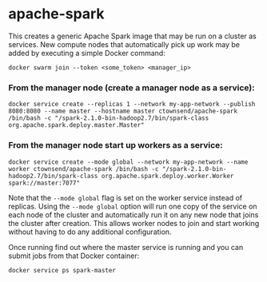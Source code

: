 # apache-spark

This creates a generic Apache Spark image that may be run on a cluster as services. New compute nodes that automatically pick up work may be added by executing a simple Docker command:
```{bash}
docker swarm join --token <some_token> <manager_ip>
``` 

### From the manager node (create a manager node as a service):
```{bash}
docker service create --replicas 1 --network my-app-network --publish 8080:8080 --name master --hostname master ctownsend/apache-spark /bin/bash -c "/spark-2.1.0-bin-hadoop2.7/bin/spark-class org.apache.spark.deploy.master.Master"
```

### From the manager node start up workers as a service:
```{bash}
docker service create --mode global --network my-app-network --name worker ctownsend/apache-spark /bin/bash -c "/spark-2.1.0-bin-hadoop2.7/bin/spark-class org.apache.spark.deploy.worker.Worker spark://master:7077"
```
Note that the `--mode global` flag is set on the worker service instead of replicas.  Using the `--mode global` option will run one copy of the service on each node of the cluster and automatically run it on any new node that joins the cluster after creation.  This allows worker nodes to join and start working without having to do any additional configuration.

Once running find out where the master service is running and you can submit jobs from that Docker container:
```{bash}
docker service ps spark-master
```

